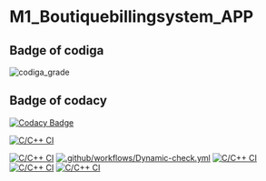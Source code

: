 # M1_Boutiquebillingsystem_APP
## Badge of codiga
![codiga_grade](https://api.codiga.io/project/31279/status/svg)
## Badge of codacy
[![Codacy Badge](https://app.codacy.com/project/badge/Grade/f1e007c88b28469a89bc840131c21db0)](https://www.codacy.com/gh/Dhivyanandhini-Thangavelu/M1_Boutiquebillingsystem_APP/dashboard?utm_source=github.com&amp;utm_medium=referral&amp;utm_content=Dhivyanandhini-Thangavelu/M1_Boutiquebillingsystem_APP&amp;utm_campaign=Badge_Grade)

[![C/C++ CI](https://github.com/Dhivyanandhini-Thangavelu/M1_Boutiquebillingsystem_APP/actions/workflows/staticanalysis.yml/badge.svg)](https://github.com/Dhivyanandhini-Thangavelu/M1_Boutiquebillingsystem_APP/actions/workflows/staticanalysis.yml)

[![C/C++ CI](https://github.com/Dhivyanandhini-Thangavelu/M1_Boutiquebillingsystem_APP/actions/workflows/buildlinux.yml/badge.svg)](https://github.com/Dhivyanandhini-Thangavelu/M1_Boutiquebillingsystem_APP/actions/workflows/buildlinux.yml)
[![.github/workflows/Dynamic-check.yml](https://github.com/Dhivyanandhini-Thangavelu/M1_Boutiquebillingsystem_APP/actions/workflows/Dynamic-check.yml/badge.svg)](https://github.com/Dhivyanandhini-Thangavelu/M1_Boutiquebillingsystem_APP/actions/workflows/Dynamic-check.yml)
[![C/C++ CI](https://github.com/Dhivyanandhini-Thangavelu/M1_Boutiquebillingsystem_APP/actions/workflows/buildlinux.yml/badge.svg)](https://github.com/Dhivyanandhini-Thangavelu/M1_Boutiquebillingsystem_APP/actions/workflows/buildlinux.yml)
[![C/C++ CI](https://github.com/Dhivyanandhini-Thangavelu/M1_Boutiquebillingsystem_APP/actions/workflows/buildlinux.yml/badge.svg)](https://github.com/Dhivyanandhini-Thangavelu/M1_Boutiquebillingsystem_APP/actions/workflows/buildlinux.yml)
[![C/C++ CI](https://github.com/Dhivyanandhini-Thangavelu/M1_Boutiquebillingsystem_APP/actions/workflows/buildlinux.yml/badge.svg)](https://github.com/Dhivyanandhini-Thangavelu/M1_Boutiquebillingsystem_APP/actions/workflows/buildlinux.yml)
